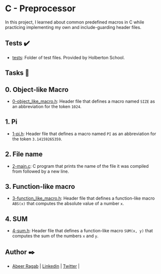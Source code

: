 # C - Preprocessor

In this project, I learned about common predefined macros in C while
practicing implementing my own and include-guarding header files.

## Tests :heavy_check_mark:

* [tests](./tests): Folder of test files. Provided by Holberton School.

## Tasks :page_with_curl:

## 0. Object-like Macro
  * [0-object_like_macro.h](./0-object_like_macro.h): Header file that defines a
  macro named `SIZE` as an abbreviation for the token `1024`.

## 1. Pi
  * [1-pi.h](./1-pi.h): Header file that defines a macro named `PI` as an abbreviation
  for the token `3.14159265359`.

## 2. File name
  * [2-main.c](./2-main.c): C program that prints the name of the file it was
  compiled from followed by a new line.

## 3. Function-like macro
  * [3-function_like_macro.h](./3-function_like_macro.h): Header file that defines a
  function-like macro `ABS(x)` that computes the absolute value of a number `x`.

## 4. SUM
  * [4-sum.h](./4-sum.h): Header file that defines a function-like macro `SUM(x, y)`
  that computes the sum of the numbers `x` and `y`.
  
  ## Author :black_nib:

- [Abeer Ragab](https://github.com/Abeer-M-Ali) | [Linkedin](https://www.linkedin.com/in/abeer-ragab-b25872260/) | [Twitter](https://twitter.com/abeerragab5211) | 
